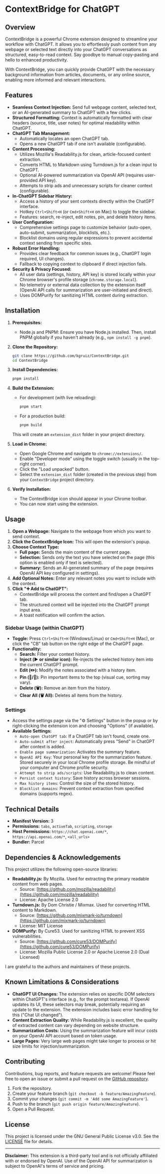 # ContextBridge for ChatGPT

## Overview

ContextBridge is a powerful Chrome extension designed to streamline your workflow with ChatGPT. It allows you to effortlessly push content from any webpage or selected text directly into your ChatGPT conversations as structured, easy-to-read context. Say goodbye to manual copy-pasting and hello to enhanced productivity.

With ContextBridge, you can quickly provide ChatGPT with the necessary background information from articles, documents, or any online source, enabling more informed and relevant interactions.

## Features

* **Seamless Context Injection:** Send full webpage content, selected text, or an AI-generated summary to ChatGPT with a few clicks.
* **Structured Formatting:** Context is automatically formatted with clear headers (source, title, user notes) for optimal readability within ChatGPT.
* **ChatGPT Tab Management:**
  * Automatically locates an open ChatGPT tab.
  * Opens a new ChatGPT tab if one isn't available (configurable).
* **Content Processing:**
  * Utilizes Mozilla's Readability.js for clean, article-focused content extraction.
  * Converts HTML to Markdown using Turndown.js for a clean input to ChatGPT.
  * Optional AI-powered summarization via OpenAI API (requires user-provided API key).
  * Attempts to strip ads and unnecessary scripts for cleaner context (configurable).
* **In-ChatGPT Sidebar History:**
  * Access a history of your sent contexts directly within the ChatGPT interface.
  * Hotkey `Ctrl+Shift+H` (or `Cmd+Shift+H` on Mac) to toggle the sidebar.
  * Features: search, re-inject, edit notes, pin, and delete history items.
* **User Configuration:**
  * Comprehensive settings page to customize behavior (auto-open, auto-submit, summarization, blocklists, etc.).
  * Blocklist domains using regular expressions to prevent accidental context sending from specific sites.
* **Robust Error Handling:**
  * Provides clear feedback for common issues (e.g., ChatGPT login required, UI changes).
  * Fallback to copying context to clipboard if direct injection fails.
* **Security & Privacy Focused:**
  * All user data (settings, history, API key) is stored locally within your Chrome browser's profile storage (`chrome.storage.local`).
  * No telemetry or external data collection by the extension itself (OpenAI API calls for summarization are user-initiated and direct).
  * Uses DOMPurify for sanitizing HTML content during extraction.

## Installation

1. **Prerequisites:**
    * Node.js and PNPM: Ensure you have Node.js installed. Then, install PNPM globally if you haven't already (e.g., `npm install -g pnpm`).

2. **Clone the Repository:**

    ```bash
    git clone https://github.com/kgruiz/ContextBridge.git
    cd ContextBridge
    ```

3. **Install Dependencies:**

    ```bash
    pnpm install
    ```

4. **Build the Extension:**
    * For development (with live reloading):

        ```bash
        pnpm start
        ```

    * For a production build:

        ```bash
        pnpm build
        ```

    This will create an `extension_dist` folder in your project directory.

5. **Load in Chrome:**
    * Open Google Chrome and navigate to `chrome://extensions/`.
    * Enable "Developer mode" using the toggle switch (usually in the top-right corner).
    * Click the "Load unpacked" button.
    * Select the `extension_dist` folder (created in the previous step) from your `ContextBridge` project directory.

6. **Verify Installation:**
    * The ContextBridge icon should appear in your Chrome toolbar.
    * You can now start using the extension.

## Usage

1. **Open a Webpage:** Navigate to the webpage from which you want to send context.
2. **Click the ContextBridge Icon:** This will open the extension's popup.
3. **Choose Context Type:**
    * **Full page:** Sends the main content of the current page.
    * **Selection:** Sends only the text you have selected on the page (this option is enabled only if text is selected).
    * **Summary:** Sends an AI-generated summary of the page (requires OpenAI API key configured in settings).
4. **Add Optional Notes:** Enter any relevant notes you want to include with the context.
5. **Click "➕ Add to ChatGPT":**
    * ContextBridge will process the content and find/open a ChatGPT tab.
    * The structured context will be injected into the ChatGPT prompt input area.
    * A toast notification will confirm the action.

### Sidebar Usage (within ChatGPT)

* **Toggle:** Press `Ctrl+Shift+H` (Windows/Linux) or `Cmd+Shift+H` (Mac), or click the "CB" tab button on the right edge of the ChatGPT page.
* **Functionality:**
  * **Search:** Filter your context history.
  * **Inject (▶️ or similar icon):** Re-injects the selected history item into the current ChatGPT prompt.
  * **Edit (✏️):** Modify the notes associated with a history item.
  * **Pin (📌/📍):** Pin important items to the top (visual cue, sorting may vary).
  * **Delete (🗑️):** Remove an item from the history.
  * **Clear All (🗑️ All):** Deletes all items from the history.

### Settings

* Access the settings page via the "⚙️ Settings" button in the popup or by right-clicking the extension icon and choosing "Options" (if available).
* **Available Settings:**
  * `Auto-open ChatGPT tab`: If a ChatGPT tab isn't found, create one.
  * `Auto-submit after inject`: Automatically press "Send" in ChatGPT after context is added.
  * `Enable page summarization`: Activates the summary feature.
  * `OpenAI API Key`: Your personal key for the summarization feature. Stored securely in your local Chrome profile storage. Be mindful of your computer and Chrome profile security.
  * `Attempt to strip ads/scripts`: Use Readability.js to clean content.
  * `Persist context history`: Save history across browser sessions.
  * `Max history items`: Control the size of the stored history.
  * `Blocklist domains`: Prevent context extraction from specified domains (supports regex).

## Technical Details

* **Manifest Version:** 3
* **Permissions:** `tabs`, `activeTab`, `scripting`, `storage`
* **Host Permissions:** `https://chat.openai.com/*`, `https://api.openai.com/*`, `<all_urls>`
* **Bundler:** Parcel

## Dependencies & Acknowledgements

This project utilizes the following open-source libraries:

* **Readability.js:** By Mozilla. Used for extracting the primary readable content from web pages.
  * Source: [https://github.com/mozilla/readability](https://github.com/mozilla/readability)
  * License: Apache License 2.0
* **Turndown.js:** By Dom Christie / Mixmax. Used for converting HTML content to Markdown.
  * Source: [https://github.com/mixmark-io/turndown](https://github.com/mixmark-io/turndown)
  * License: MIT License
* **DOMPurify:** By Cure53. Used for sanitizing HTML to prevent XSS vulnerabilities.
  * Source: [https://github.com/cure53/DOMPurify](https://github.com/cure53/DOMPurify)
  * License: Mozilla Public License 2.0 or Apache License 2.0 (Dual Licensed)

I are grateful to the authors and maintainers of these projects.

## Known Limitations & Considerations

* **ChatGPT UI Changes:** The extension relies on specific DOM selectors within ChatGPT's interface (e.g., for the prompt textarea). If OpenAI updates its UI, these selectors may break, potentially requiring an update to the extension. The extension includes basic error handling for this ("Chat UI changed").
* **Content Extraction Quality:** While Readability.js is excellent, the quality of extracted content can vary depending on website structure.
* **Summarization Costs:** Using the summarization feature will incur costs on your OpenAI API account based on token usage.
* **Large Pages:** Very large web pages might take longer to process or hit size limits for injection/summarization.

## Contributing

Contributions, bug reports, and feature requests are welcome! Please feel free to open an issue or submit a pull request on the [GitHub repository](https://github.com/kgruiz/ContextBridge).

1. Fork the repository.
2. Create your feature branch (`git checkout -b feature/AmazingFeature`).
3. Commit your changes (`git commit -m 'Add some AmazingFeature'`).
4. Push to the branch (`git push origin feature/AmazingFeature`).
5. Open a Pull Request.

## License

This project is licensed under the GNU General Public License v3.0. See the [LICENSE](LICENSE) file for details.

---

**Disclaimer:** This extension is a third-party tool and is not officially affiliated with or endorsed by OpenAI. Use of the OpenAI API for summarization is subject to OpenAI's terms of service and pricing.
